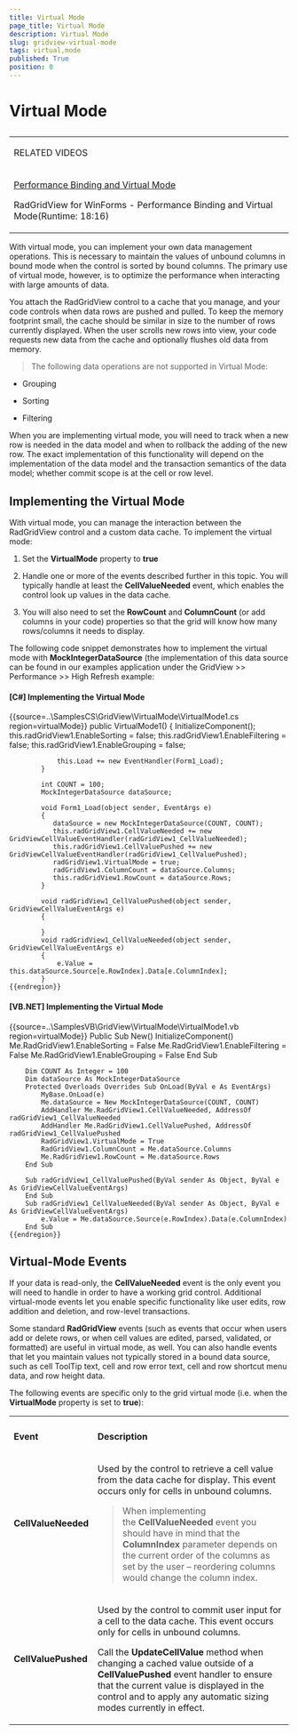 ```yaml
---
title: Virtual Mode
page_title: Virtual Mode
description: Virtual Mode
slug: gridview-virtual-mode
tags: virtual,mode
published: True
position: 0
---
```


# Virtual Mode



## 
<table><tr><td>

RELATED VIDEOS</td></tr><tr><td>

[Performance Binding and Virtual Mode ](http://tv.telerik.com/watch/winforms/radgridview/radgridview-for-winforms-performance-binding-virtual-mode)

RadGridView for WinForms - Performance Binding and Virtual Mode(Runtime: 18:16)</td></tr></table>

With virtual mode, you can implement your own data management operations.
This is necessary to maintain the values of unbound columns in bound mode when
the control is sorted by bound columns. The primary use of virtual mode,
however, is to optimize the performance when interacting with large amounts of
data.

You attach the RadGridView control to a cache that you manage, and your code
controls when data rows are pushed and pulled. To keep the memory footprint
small, the cache should be similar in size to the number of rows currently
displayed. When the user scrolls new rows into view, your code requests new
data from the cache and optionally flushes old data from memory.

>The following data operations are not supported in Virtual Mode: 

* Grouping

* Sorting

* Filtering

When you are implementing virtual mode, you will need to track when a new
row is needed in the data model and when to rollback the adding of the new row.
The exact implementation of this functionality will depend on the
implementation of the data model and the transaction semantics of the data
model; whether commit scope is at the cell or row level.

## Implementing the Virtual Mode

With virtual mode, you can manage the interaction between the RadGridView
control and a custom data cache. To implement the virtual mode:

1. Set the __VirtualMode__ property to __true__

1. Handle one or more of the events described further in this topic. You will typically handle at least the __CellValueNeeded__ event,
    which enables the control look up values in the data cache.

1. You will also need to set the __RowCount__ and
    __ColumnCount__ (or add columns in your code) properties so
    that the grid will know how many rows/columns it needs to display.

The following code snippet demonstrates how to implement the virtual mode
with __MockIntegerDataSource__ (the implementation of this data source can be found in our examples application under the GridView >> Performance >> High Refresh example:

#### __[C#]  Implementing the Virtual Mode__

{{source=..\SamplesCS\GridView\VirtualMode\VirtualMode1.cs region=virtualMode}}
	        public VirtualMode1()
	        {
	            InitializeComponent();
	            this.radGridView1.EnableSorting = false;
	            this.radGridView1.EnableFiltering = false;
	            this.radGridView1.EnableGrouping = false;
	
	            this.Load += new EventHandler(Form1_Load);
	        }
	
	        int COUNT = 100;
	        MockIntegerDataSource dataSource;
	
	        void Form1_Load(object sender, EventArgs e)
	        {
	           dataSource = new MockIntegerDataSource(COUNT, COUNT);
	           this.radGridView1.CellValueNeeded += new GridViewCellValueEventHandler(radGridView1_CellValueNeeded);
	           this.radGridView1.CellValuePushed += new GridViewCellValueEventHandler(radGridView1_CellValuePushed);
	           radGridView1.VirtualMode = true;
	           radGridView1.ColumnCount = dataSource.Columns;
	           this.radGridView1.RowCount = dataSource.Rows;
	        }
	
	        void radGridView1_CellValuePushed(object sender, GridViewCellValueEventArgs e)
	        {
	
	        }
	        void radGridView1_CellValueNeeded(object sender, GridViewCellValueEventArgs e)
	        {
	            e.Value = this.dataSource.Source[e.RowIndex].Data[e.ColumnIndex];
	        }
	{{endregion}}



#### __[VB.NET]  Implementing the Virtual Mode__

{{source=..\SamplesVB\GridView\VirtualMode\VirtualMode1.vb region=virtualMode}}
	    Public Sub New()
	        InitializeComponent()
	        Me.RadGridView1.EnableSorting = False
	        Me.RadGridView1.EnableFiltering = False
	        Me.RadGridView1.EnableGrouping = False
	    End Sub
	
	    Dim COUNT As Integer = 100
	    Dim dataSource As MockIntegerDataSource
	    Protected Overloads Overrides Sub OnLoad(ByVal e As EventArgs)
	        MyBase.OnLoad(e)
	        Me.dataSource = New MockIntegerDataSource(COUNT, COUNT)
	        AddHandler Me.RadGridView1.CellValueNeeded, AddressOf radGridView1_CellValueNeeded
	        AddHandler Me.RadGridView1.CellValuePushed, AddressOf radGridView1_CellValuePushed
	        RadGridView1.VirtualMode = True
	        RadGridView1.ColumnCount = Me.dataSource.Columns
	        Me.RadGridView1.RowCount = Me.dataSource.Rows
	    End Sub
	
	    Sub radGridView1_CellValuePushed(ByVal sender As Object, ByVal e As GridViewCellValueEventArgs)
	    End Sub
	    Sub radGridView1_CellValueNeeded(ByVal sender As Object, ByVal e As GridViewCellValueEventArgs)
	        e.Value = Me.dataSource.Source(e.RowIndex).Data(e.ColumnIndex)
	    End Sub
	{{endregion}}



## Virtual-Mode Events

If your data is read-only, the __CellValueNeeded__ event is the only
event you will need to handle in order to have a working grid control.
Additional virtual-mode events let you enable specific functionality like user
edits, row addition and deletion, and row-level transactions.

Some standard __RadGridView__ events (such as events that occur
when users add or delete rows, or when cell values are edited, parsed,
validated, or formatted) are useful in virtual mode, as well. You can also
handle events that let you maintain values not typically stored in a bound data
source, such as cell ToolTip text, cell and row error text, cell and row
shortcut menu data, and row height data.

The following events are specific only to the grid virtual mode (i.e. when
the __VirtualMode__ property is set to __true__):


<table><th><tr><td>

<b>Event</b></td><td>

<b>Description</b></td></tr></th><tr><td>

<b>CellValueNeeded</b></td><td>

Used by the control to retrieve a cell value
                from the data cache for display. This event occurs only for
                cells in unbound columns.
              

>When
                                implementing
                                the <b>CellValueNeeded</b> event
                                you should have in mind that the
                                <b>ColumnIndex</b> parameter depends
                                on the current order of the columns as set by
                                the user – reordering columns would change the
                                column index.</td></tr><tr><td>

<b>CellValuePushed</b></td><td>

Used by the control to commit user input for a cell to the
                data cache. This event occurs only for cells in unbound
                columns.

Call the <b>UpdateCellValue</b>
                method when changing a cached value outside of a
                <b>CellValuePushed</b> event handler to ensure that the current
                value is displayed in the control and to apply any automatic
                sizing modes currently in effect.</td></tr></table>


